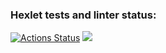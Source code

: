 ### Hexlet tests and linter status:
[![Actions Status](https://github.com/Dimamitosan/backend-project-44/workflows/hexlet-check/badge.svg)](https://github.com/Dimamitosan/backend-project-44/actions)
<a href="https://codeclimate.com/github/Dimamitosan/backend-project-44/maintainability"><img src="https://api.codeclimate.com/v1/badges/a35b12788459759fe5c5/maintainability" /></a>
